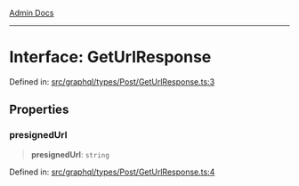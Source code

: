 [Admin Docs](/)

***

# Interface: GetUrlResponse

Defined in: [src/graphql/types/Post/GetUrlResponse.ts:3](https://github.com/PalisadoesFoundation/talawa-api/blob/ba7157ff8b26bc2c54d7ad9ad4d0db0ff21eda4d/src/graphql/types/Post/GetUrlResponse.ts#L3)

## Properties

### presignedUrl

> **presignedUrl**: `string`

Defined in: [src/graphql/types/Post/GetUrlResponse.ts:4](https://github.com/PalisadoesFoundation/talawa-api/blob/ba7157ff8b26bc2c54d7ad9ad4d0db0ff21eda4d/src/graphql/types/Post/GetUrlResponse.ts#L4)
